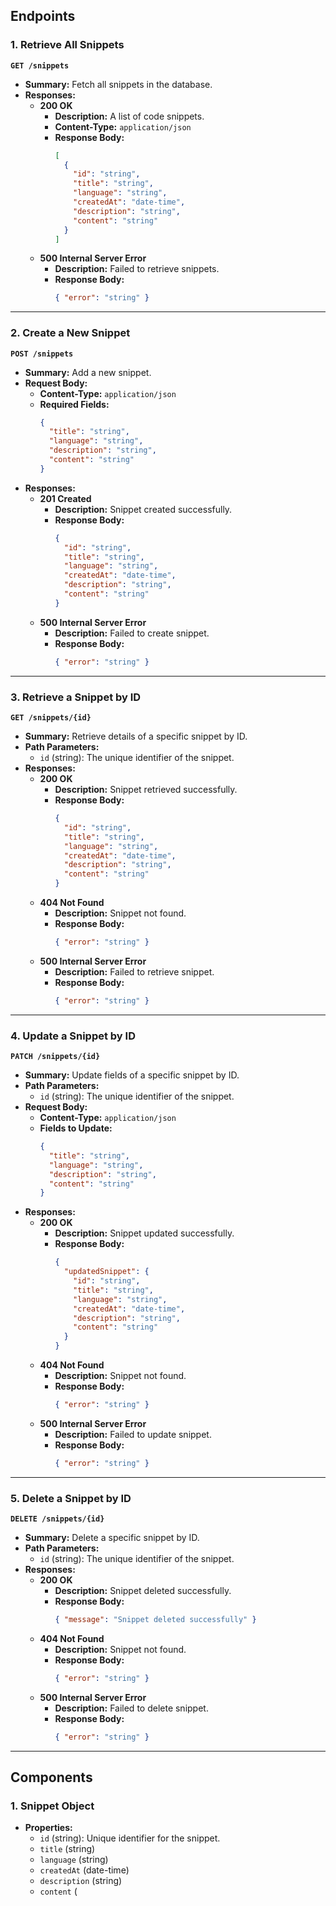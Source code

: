 ## Endpoints

### 1. Retrieve All Snippets

**`GET /snippets`**

- **Summary:** Fetch all snippets in the database.
- **Responses:**
  - **200 OK**
    - **Description:** A list of code snippets.
    - **Content-Type:** `application/json`
    - **Response Body:**
      ```json
      [
        {
          "id": "string",
          "title": "string",
          "language": "string",
          "createdAt": "date-time",
          "description": "string",
          "content": "string"
        }
      ]
      ```
  - **500 Internal Server Error**
    - **Description:** Failed to retrieve snippets.
    - **Response Body:**
      ```json
      { "error": "string" }
      ```

---

### 2. Create a New Snippet

**`POST /snippets`**

- **Summary:** Add a new snippet.
- **Request Body:**
  - **Content-Type:** `application/json`
  - **Required Fields:**
    ```json
    {
      "title": "string",
      "language": "string",
      "description": "string",
      "content": "string"
    }
    ```
- **Responses:**
  - **201 Created**
    - **Description:** Snippet created successfully.
    - **Response Body:**
      ```json
      {
        "id": "string",
        "title": "string",
        "language": "string",
        "createdAt": "date-time",
        "description": "string",
        "content": "string"
      }
      ```
  - **500 Internal Server Error**
    - **Description:** Failed to create snippet.
    - **Response Body:**
      ```json
      { "error": "string" }
      ```

---

### 3. Retrieve a Snippet by ID

**`GET /snippets/{id}`**

- **Summary:** Retrieve details of a specific snippet by ID.
- **Path Parameters:**
  - `id` (string): The unique identifier of the snippet.
- **Responses:**
  - **200 OK**
    - **Description:** Snippet retrieved successfully.
    - **Response Body:**
      ```json
      {
        "id": "string",
        "title": "string",
        "language": "string",
        "createdAt": "date-time",
        "description": "string",
        "content": "string"
      }
      ```
  - **404 Not Found**
    - **Description:** Snippet not found.
    - **Response Body:**
      ```json
      { "error": "string" }
      ```
  - **500 Internal Server Error**
    - **Description:** Failed to retrieve snippet.
    - **Response Body:**
      ```json
      { "error": "string" }
      ```

---

### 4. Update a Snippet by ID

**`PATCH /snippets/{id}`**

- **Summary:** Update fields of a specific snippet by ID.
- **Path Parameters:**
  - `id` (string): The unique identifier of the snippet.
- **Request Body:**
  - **Content-Type:** `application/json`
  - **Fields to Update:**
    ```json
    {
      "title": "string",
      "language": "string",
      "description": "string",
      "content": "string"
    }
    ```
- **Responses:**
  - **200 OK**
    - **Description:** Snippet updated successfully.
    - **Response Body:**
      ```json
      {
        "updatedSnippet": {
          "id": "string",
          "title": "string",
          "language": "string",
          "createdAt": "date-time",
          "description": "string",
          "content": "string"
        }
      }
      ```
  - **404 Not Found**
    - **Description:** Snippet not found.
    - **Response Body:**
      ```json
      { "error": "string" }
      ```
  - **500 Internal Server Error**
    - **Description:** Failed to update snippet.
    - **Response Body:**
      ```json
      { "error": "string" }
      ```

---

### 5. Delete a Snippet by ID

**`DELETE /snippets/{id}`**

- **Summary:** Delete a specific snippet by ID.
- **Path Parameters:**
  - `id` (string): The unique identifier of the snippet.
- **Responses:**
  - **200 OK**
    - **Description:** Snippet deleted successfully.
    - **Response Body:**
      ```json
      { "message": "Snippet deleted successfully" }
      ```
  - **404 Not Found**
    - **Description:** Snippet not found.
    - **Response Body:**
      ```json
      { "error": "string" }
      ```
  - **500 Internal Server Error**
    - **Description:** Failed to delete snippet.
    - **Response Body:**
      ```json
      { "error": "string" }
      ```

---

## Components

### 1. Snippet Object

- **Properties:**
  - `id` (string): Unique identifier for the snippet.
  - `title` (string)
  - `language` (string)
  - `createdAt` (date-time)
  - `description` (string)
  - `content` (
